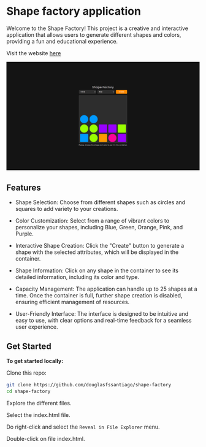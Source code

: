 # Shape factory application

Welcome to the Shape Factory! This project is a creative and interactive 
application that allows users to generate different shapes and colors, 
providing a fun and educational experience.

Visit the website [here](https://douglasfssantiago.github.io/shape-factory/) 

![](./assets/img/readme1.png)

## Features 

* Shape Selection: Choose from different shapes such as circles and squares to 
add variety to your creations.

* Color Customization: Select from a range of vibrant colors to personalize your 
shapes, including Blue, Green, Orange, Pink, and Purple.

* Interactive Shape Creation: Click the "Create" button to generate a shape with 
the selected attributes, which will be displayed in the container.

* Shape Information: Click on any shape in the container to see its detailed 
information, including its color and type.

* Capacity Management: The application can handle up to 25 shapes at a time. 
Once the container is full, further shape creation is disabled, ensuring 
efficient management of resources.

* User-Friendly Interface: The interface is designed to be intuitive and easy 
to use, with clear options and real-time feedback for a seamless user 
experience.
 
## Get Started

**To get started locally:**

Clone this repo:

```bash
git clone https://github.com/douglasfssantiago/shape-factory
cd shape-factory
```
Explore the different files.

Select the index.html file.

Do right-click and select the `Reveal in File Explorer` menu.

Double-click on file index.html.
<br/>
